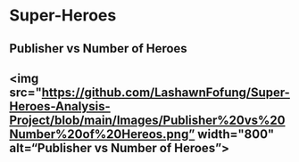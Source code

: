 # Super-Heroes

<h2>Publisher vs Number of Heroes<h2>

  <img src="https://github.com/LashawnFofung/Super-Heroes-Analysis-Project/blob/main/Images/Publisher%20vs%20Number%20of%20Hereos.png” width="800" alt=“Publisher vs Number of Heroes”>
  
